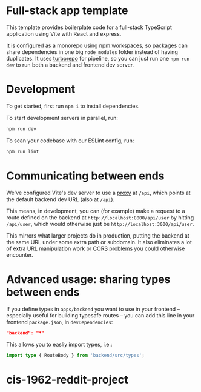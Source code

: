 # Full-stack app template

This template provides boilerplate code for a full-stack TypeScript application using Vite with React and express.

It is configured as a monorepo using [npm workspaces](https://docs.npmjs.com/cli/v7/using-npm/workspaces), so packages can share dependencies in one big `node_modules` folder instead of having duplicates. It uses [turborepo](https://turbo.build/repo) for pipeline, so you can just run one `npm run dev` to run both a backend and frontend dev server.

# Development

To get started, first run `npm i` to install dependencies.

To start development servers in parallel, run:

```sh
npm run dev
```

To scan your codebase with our ESLint config, run:

```sh
npm run lint
```

# Communicating between ends

We've configured Vite's dev server to use a [proxy](https://vitejs.dev/config/server-options.html#server-proxy) at `/api`, which points at the default backend dev URL (also at `/api`).

This means, in development, you can (for example) make a request to a route defined on the backend at `http://localhost:8000/api/user` by hitting `/api/user`, which would otherwise just be `http://localhost:3000/api/user`.

This mirrors what larger projects do in production, putting the backend at the same URL under some extra path or subdomain. It also eliminates a lot of extra URL manipulation work or [CORS problems](https://developer.mozilla.org/en-US/docs/Web/HTTP/CORS/Errors) you could otherwise encounter.

# Advanced usage: sharing types between ends

If you define types in `apps/backend` you want to use in your frontend – especially useful for building typesafe routes – you can add this line in your frontend `package.json`, in `devDependencies`:

```json
"backend": "*"
```

This allows you to easliy import types, i.e.:

```ts
import type { RouteBody } from 'backend/src/types';
```
# cis-1962-reddit-project
